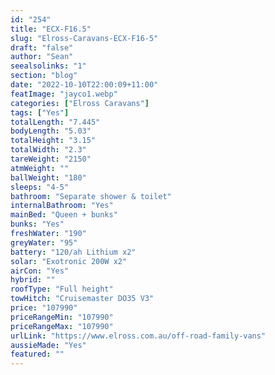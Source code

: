 ```yaml
---
id: "254"
title: "ECX-F16.5"
slug: "Elross-Caravans-ECX-F16-5"
draft: "false"
author: "Sean"
seealsolinks: "1"
section: "blog"
date: "2022-10-10T22:00:09+11:00"
featImage: "jayco1.webp"
categories: ["Elross Caravans"]
tags: ["Yes"]
totalLength: "7.445"
bodyLength: "5.03"
totalHeight: "3.15"
totalWidth: "2.3"
tareWeight: "2150"
atmWeight: ""
ballWeight: "180"
sleeps: "4-5"
bathroom: "Separate shower & toilet"
internalBathroom: "Yes"
mainBed: "Queen + bunks"
bunks: "Yes"
freshWater: "190"
greyWater: "95"
battery: "120/ah Lithium x2"
solar: "Exotronic 200W x2"
airCon: "Yes"
hybrid: ""
roofType: "Full height"
towHitch: "Cruisemaster DO35 V3"
price: "107990"
priceRangeMin: "107990"
priceRangeMax: "107990"
urlLink: "https://www.elross.com.au/off-road-family-vans"
aussieMade: "Yes"
featured: ""
---
```

